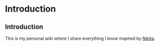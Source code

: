 # Introduction

## Introduction

This is my personal wiki where I share everything I know inspired by [Nikita](https://wiki.nikitavoloboev.xyz/).



